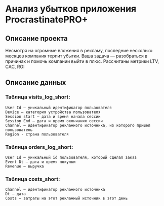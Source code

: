# Анализ убытков приложения ProcrastinatePRO+
## Описание проекта
Несмотря на огромные вложения в рекламу, последние несколько месяцев компания терпит убытки. Ваша задача — разобраться в причинах и помочь компании выйти в плюс. 
Рассчитаны метрики LTV, CAC, ROI <br>

## Описание данных

### Таблица visits_log_short:
    User Id — уникальный идентификатор пользователя
    Device — категория устройства пользователя
    Session start — дата и время начала сессии
    Session End — дата и время окончания сессии
    Channel — идентификатор рекламного источника, из которого пришел пользователь
    Region - страна пользователя

### Таблица orders_log_short:
    User Id — уникальный id пользователя, который сделал заказ
    Event Dt — дата и время покупки
    Revenue — выручка

### Таблица costs_short:
    Channel — идентификатор рекламного источника
    Dt — дата
    Costs — затраты на этот рекламный источник в этот день
